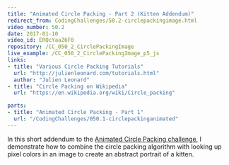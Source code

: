 ```yaml
---
title: "Animated Circle Packing - Part 2 (Kitten Addendum)"
redirect_from: CodingChallenges/50.2-circlepackingimage.html
video_number: 50.2
date: 2017-01-10
video_id: ERQcYaaZ6F0
repository: /CC_050_2_CirclePackingImage
live_example: /CC_050_2_CirclePackingImage_p5_js
links:
- title: "Various Circle Packing Tutorials"
  url: "http://julienleonard.com/tutorials.html"
  author: "Julien Leonard"
- title: "Circle Packing on Wikipedia"
  url: "https://en.wikipedia.org/wiki/Circle_packing"

parts:
- title: "Animated Circle Packing - Part 1"
  url: "/CodingChallenges/050.1-circlepackinganimated"
---
```


In this short addendum to the [Animated Circle Packing challenge](https://youtu.be/QHEQuoIKgNE), I demonstrate how to combine the circle packing algorithm with looking up pixel colors in an image to create an abstract portrait of a kitten.
